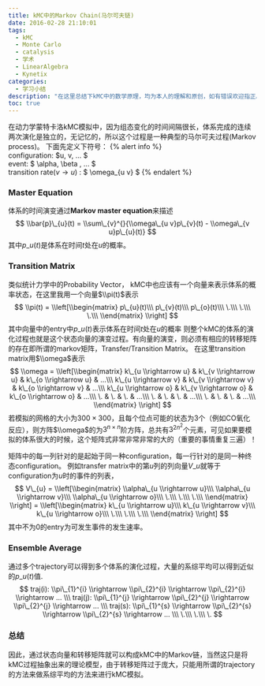 ```yaml
---
title: kMC中的Markov Chain(马尔可夫链)
date: 2016-02-28 21:10:01
tags:
  - kMC
  - Monte Carlo
  - catalysis
  - 学术
  - LinearAlgebra
  - Kynetix
categories:
  - 学习小结
description: "在这里总结下kMC中的数学原理，均为本人的理解和原创，如有错误欢迎指正。"
toc: true
---
```

在动力学蒙特卡洛kMC模拟中，因为组态变化的时间间隔很长，体系完成的连续两次演化是独立的，无记忆的，所以这个过程是一种典型的马尔可夫过程(Markov process)。
下面先定义下符号：
{% alert info %}
<br>
configuration: $u, v, ... $
<br>
event: $ \alpha, \beta , ... $
<br>
transition rate($v \rightarrow u$) : $ \omega_{u v} $
{% endalert %}

### Master Equation
体系的时间演变通过**Markov master equation**来描述
$$ \\bar{p}\_{u}(t) = \\sum\_{v}^{}{\\omega\_{u v}p\_{v}(t) - \\omega\_{v u}p\_{u}(t)} $$
其中${p}\_{u}(t)$是体系在时间$t$处在$u$的概率。
<!-- more -->

### Transition Matrix
类似统计力学中的Probability Vector， kMC中也应该有一个向量来表示体系的概率状态，在这里我用一个向量$\\pi(t)$表示
$$
\\pi(t) = \\left[\\begin{matrix}
         p\_{u}(t)\\\
         p\_{v}(t)\\\
         p\_{o}(t)\\\
         \.\\\
         \.\\\
         \.\\\
    \\end{matrix} \\right]
$$
其中向量中的entry中${p}\_{u}(t)$表示体系在时间$t$处在$u$的概率
则整个kMC的体系的演化过程也就是这个状态向量的演变过程。有向量的演变，则必须有相应的转移矩阵的存在即所谓的markov矩阵，Transfer/Transition Matrix。
在这里transition matrix用$\\omega$表示
$$
\\omega = 
    \\left[\\begin{matrix}
         k\_{u \\rightarrow u} & k\_{v \\rightarrow u} & k\_{o \\rightarrow u} & ...\\\
         k\_{u \\rightarrow v} & k\_{v \\rightarrow v} & k\_{o \\rightarrow v} & ...\\\
         k\_{u \\rightarrow o} & k\_{v \\rightarrow o} & k\_{o \\rightarrow o} & ...\\\
         \. & \. & \. & ...\\\
         \. & \. & \. & ...\\\
         \. & \. & \. & ...\\\
    \\end{matrix} \\right]
$$
若模拟的网格的大小为$300 \times 300$，且每个位点可能的状态为$3$个（例如CO氧化反应），则方阵$\\omega$的为$3^{n \times n}$阶方阵，总共有$3^{2n^{2}}$个元素，可见如果要模拟的体系很大的时候，这个矩阵式非常非常非常的大的（重要的事情重复三遍）！

矩阵中的每一列针对的是起始于同一种configuration，每一行针对的是同一种终态configuration。
例如transfer matrix中的第$u$列的列向量$V\_{u}$就等于configuration为$u$时的事件的列表，
$$
V\_{u} = \\left[\\begin{matrix}
         \\alpha\_{u \\rightarrow u}\\\
         \\alpha\_{u \\rightarrow v}\\\
         \\alpha\_{u \\rightarrow o}\\\
         \.\\\
         \.\\\
         \.\\\
    \\end{matrix} \\right]
    =
    \\left[\\begin{matrix}
         k\_{u \\rightarrow u}\\\
         k\_{u \\rightarrow v}\\\
         k\_{u \\rightarrow o}\\\
         \.\\\
         \.\\\
         \.\\\
    \\end{matrix} \\right]
$$
其中不为0的entry为可发生事件的发生速率。

### Ensemble Average
通过多个trajectory可以得到多个体系的演化过程，大量的系综平均可以得到近似的$p\_{u}(t)$值.
$$ 
traj(i): \\pi\_{1}^{i} \\rightarrow \\pi\_{2}^{i} \\rightarrow \\pi\_{2}^{i} \\rightarrow ... \\\  
traj(j): \\pi\_{1}^{j} \\rightarrow \\pi\_{2}^{j} \\rightarrow \\pi\_{2}^{j} \\rightarrow ... \\\
traj(s): \\pi\_{1}^{s} \\rightarrow \\pi\_{2}^{s} \\rightarrow \\pi\_{2}^{s} \\rightarrow ... \\\
\.\\\
\.\\\
\.
$$  

### 总结
因此，通过状态向量和转移矩阵就可以构成kMC中的Markov链，当然这只是将kMC过程抽象出来的理论模型，由于转移矩阵过于庞大，只能用所谓的trajectory的方法来做系综平均的方法来进行kMC模拟。

